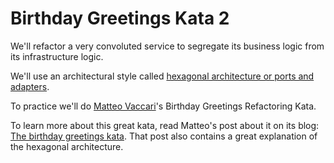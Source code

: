 # Birthday Greetings Kata 2

We'll refactor a very convoluted service to segregate its business logic from its infrastructure logic.

We'll use an architectural style called [hexagonal architecture or ports and adapters](http://alistair.cockburn.us/Hexagonal+architecture).

To practice we'll do [Matteo Vaccari](http://matteo.vaccari.name/blog/)'s Birthday Greetings Refactoring Kata.

To learn more about this great kata, read Matteo's post about it on its blog: [The birthday greetings kata](http://matteo.vaccari.name/blog/archives/154). That post also contains a great explanation of the hexagonal architecture.